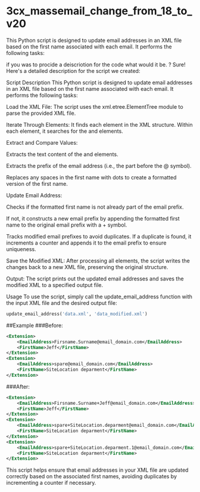 # 3cx_massemail_change_from_18_to_v20
This Python script is designed to update email addresses in an XML file based on the first name associated with each email. It performs the following tasks:

if you was to procide a deiscriotion for the code what would it be. ?
Sure! Here's a detailed description for the script we created:

Script Description
This Python script is designed to update email addresses in an XML file based on the first name associated with each email. It performs the following tasks:

Load the XML File: The script uses the xml.etree.ElementTree module to parse the provided XML file.

Iterate Through <Extension> Elements: It finds each <Extension> element in the XML structure. Within each <Extension> element, it searches for the <FirstName> and <EmailAddress> elements.

Extract and Compare Values:

Extracts the text content of the <FirstName> and <EmailAddress> elements.

Extracts the prefix of the email address (i.e., the part before the @ symbol).

Replaces any spaces in the first name with dots to create a formatted version of the first name.

Update Email Address:

Checks if the formatted first name is not already part of the email prefix.

If not, it constructs a new email prefix by appending the formatted first name to the original email prefix with a + symbol.

Tracks modified email prefixes to avoid duplicates. If a duplicate is found, it increments a counter and appends it to the email prefix to ensure uniqueness.

Save the Modified XML: After processing all <Extension> elements, the script writes the changes back to a new XML file, preserving the original structure.

Output: The script prints out the updated email addresses and saves the modified XML to a specified output file.

Usage
To use the script, simply call the update_email_address function with the input XML file and the desired output file:

```python
update_email_address('data.xml', 'data_modified.xml')
```
##Example
###Before:

```xml
<Extension>
    <EmailAddress>Firsname.Surname@email_domain.com</EmailAddress>
    <FirstName>Jeff</FirstName>
</Extension>
<Extension>
    <EmailAddress>spare@email_domain.com</EmailAddress>
    <FirstName>SiteLocation deparment</FirstName>
</Extension>
```
###After:

```xml
<Extension>
    <EmailAddress>Firsname.Surname+Jeff@email_domain.com</EmailAddress>
    <FirstName>Jeff</FirstName>
</Extension>
<Extension>
    <EmailAddress>spare+SiteLocation.deparment@email_domain.com</EmailAddress>
    <FirstName>SiteLocation deparment</FirstName>
</Extension>
<Extension>
    <EmailAddress>spare+SiteLocation.deparment.1@email_domain.com</EmailAddress>
    <FirstName>SiteLocation deparment</FirstName>
</Extension>
```

This script helps ensure that email addresses in your XML file are updated correctly based on the associated first names, avoiding duplicates by incrementing a counter if necessary.
